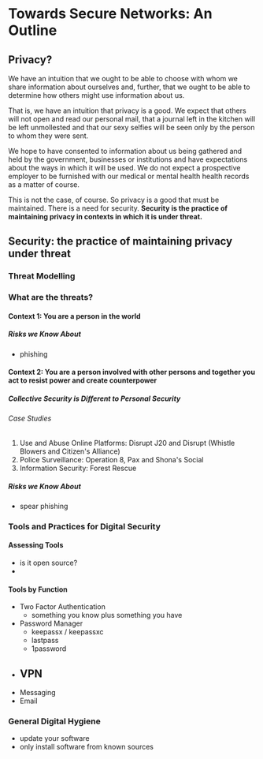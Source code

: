 # Towards Secure Networks: An Outline

## Privacy?

We have an intuition that we ought to be able to choose with whom we share
information about ourselves and, further, that we ought to be able to determine
how others might use information about us.

That is, we have an intuition that privacy is a good. We expect that others will not open and read our personal mail, that a journal left in the kitchen will be left unmollested and that our sexy selfies will be seen only by the person to whom they were sent.

We hope to have consented to information about us being gathered and held by the
government, businesses or institutions and have expectations about the ways in
which it will be used. We do not expect a prospective employer to be furnished
with our medical or mental health health records as a matter of course.

This is not the case, of course. So privacy is a good that must be maintained. There is a need for security. **Security is the practice of maintaining privacy in contexts in which it is under threat.**

## Security: the practice of maintaining privacy under threat

### Threat Modelling

### What are the threats?

#### Context 1: You are a person in the world

##### Risks we Know About

- phishing

#### Context 2: You are a person involved with other persons and together you act to resist power and create counterpower

##### Collective Security is Different to Personal Security

###### Case Studies

1. Use and Abuse Online Platforms: Disrupt J20 and Disrupt (Whistle Blowers and Citizen's Alliance)
2. Police Surveillance: Operation 8,  Pax and Shona's Social
3. Information Security: Forest Rescue

##### Risks we Know About

- spear phishing


### Tools and Practices for Digital Security

#### Assessing Tools

- is it open source?
-

#### Tools by Function

- Two Factor Authentication
    - something you know plus something you have
- Password Manager
    - keepassx / keepassxc
    - lastpass
    - 1password
- VPN
    -
- Messaging
- Email

### General Digital Hygiene

- update your software
- only install software from known sources
